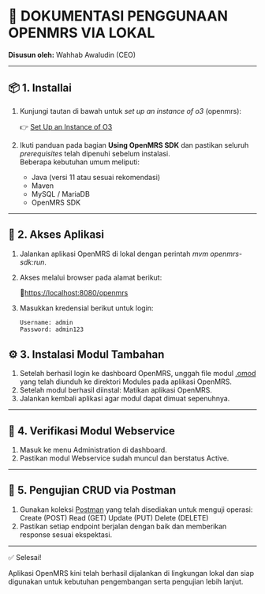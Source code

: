 # 🏥 DOKUMENTASI PENGGUNAAN OPENMRS VIA LOKAL  
**Disusun oleh:** Wahhab Awaludin (CEO)

---

## 📦 1. Installai

1. Kunjungi tautan di bawah untuk _set up an instance of o3_ (openmrs):
   
   👉 [Set Up an Instance of O3](https://openmrs.atlassian.net/wiki/spaces/docs/pages/150930190/Set+Up+an+Instance+of+O3)

3. Ikuti panduan pada bagian **Using OpenMRS SDK** dan pastikan seluruh *prerequisites* telah dipenuhi sebelum instalasi.  
   Beberapa kebutuhan umum meliputi:
   - Java (versi 11 atau sesuai rekomendasi)
   - Maven
   - MySQL / MariaDB
   - OpenMRS SDK

---

## 🚀 2. Akses Aplikasi

1. Jalankan aplikasi OpenMRS di lokal dengan perintah _mvm openmrs-sdk:run_.
2. Akses melalui browser pada alamat berikut:
   
   🔗[https://localhost:8080/openmrs](https://localhost:8080/openmrs)
  
4. Masukkan kredensial berikut untuk login:
   ```bash
   Username: admin
   Password: admin123

## ⚙️ 3. Instalasi Modul Tambahan

1. Setelah berhasil login ke dashboard OpenMRS, unggah file modul [.omod](https://drive.google.com/file/d/12i6hbXTSg8yd8X_xK69-k0C4EzU_NixA/view?usp=sharing) yang telah diunduh ke direktori Modules pada aplikasi OpenMRS. 
2. Setelah modul berhasil diinstal:
    Matikan aplikasi OpenMRS.
3. Jalankan kembali aplikasi agar modul dapat dimuat sepenuhnya.

---

## 🧩 4. Verifikasi Modul Webservice
1. Masuk ke menu Administration di dashboard.
2. Pastikan modul Webservice sudah muncul dan berstatus Active.

---

## 🧪 5. Pengujian CRUD via Postman
1. Gunakan koleksi [Postman](https://drive.google.com/file/d/1MmJoC2jKlxeRjFPYct4Azq7fgil57xXg/view?usp=sharing) yang telah disediakan untuk menguji operasi:
Create (POST)
Read (GET)
Update (PUT)
Delete (DELETE)
2. Pastikan setiap endpoint berjalan dengan baik dan memberikan response sesuai ekspektasi.

---

✅ Selesai!

Aplikasi OpenMRS kini telah berhasil dijalankan di lingkungan lokal dan siap digunakan untuk kebutuhan pengembangan serta pengujian lebih lanjut.
